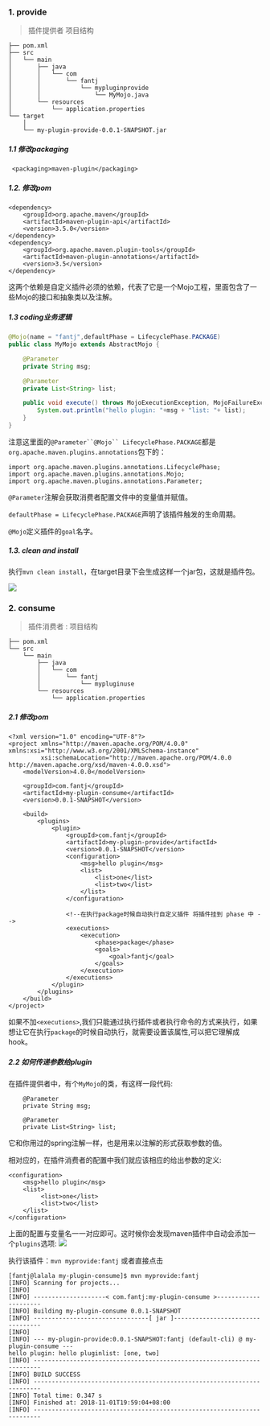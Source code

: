 ###   1. provide
>插件提供者 项目结构
```
├── pom.xml
├── src
│   └── main
│       ├── java
│       │   └── com
│       │       └── fantj
│       │           └── mypluginprovide
│       │               └── MyMojo.java
│       └── resources
│           └── application.properties
└── target
    │  
    └── my-plugin-provide-0.0.1-SNAPSHOT.jar

```
#####    1.1 修改packaging
```
 <packaging>maven-plugin</packaging>
```

#####    1.2. 修改pom
```
<dependency>
    <groupId>org.apache.maven</groupId>
    <artifactId>maven-plugin-api</artifactId>
    <version>3.5.0</version>
</dependency>
<dependency>
    <groupId>org.apache.maven.plugin-tools</groupId>
    <artifactId>maven-plugin-annotations</artifactId>
    <version>3.5</version>
</dependency>
```
这两个依赖是自定义插件必须的依赖，代表了它是一个Mojo工程，里面包含了一些Mojo的接口和抽象类以及注解。
#####    1.3 coding业务逻辑
```java
@Mojo(name = "fantj",defaultPhase = LifecyclePhase.PACKAGE)
public class MyMojo extends AbstractMojo {

    @Parameter
    private String msg;

    @Parameter
    private List<String> list;

    public void execute() throws MojoExecutionException, MojoFailureException {
        System.out.println("hello plugin: "+msg + "list: "+ list);
    }
}
```
注意这里面的`@Parameter``@Mojo`` LifecyclePhase.PACKAGE`都是`org.apache.maven.plugins.annotations`包下的：
```
import org.apache.maven.plugins.annotations.LifecyclePhase;
import org.apache.maven.plugins.annotations.Mojo;
import org.apache.maven.plugins.annotations.Parameter;
```
`@Parameter`注解会获取消费者配置文件中的变量值并赋值。

`defaultPhase = LifecyclePhase.PACKAGE`声明了该插件触发的生命周期。

`@Mojo`定义插件的`goal`名字。
#####    1.3. clean and install
执行`mvn clean install`，在target目录下会生成这样一个jar包，这就是插件包。

![](https://upload-images.jianshu.io/upload_images/5786888-a86c99a93d8e6aab.png?imageMogr2/auto-orient/strip%7CimageView2/2/w/1240)


###   2. consume
>插件消费者 :  项目结构
```
├── pom.xml
└── src
    └── main
        ├── java
        │   └── com
        │       └── fantj
        │           └── mypluginuse
        └── resources
            └── application.properties
```
#####    2.1 修改pom
```
<?xml version="1.0" encoding="UTF-8"?>
<project xmlns="http://maven.apache.org/POM/4.0.0" xmlns:xsi="http://www.w3.org/2001/XMLSchema-instance"
         xsi:schemaLocation="http://maven.apache.org/POM/4.0.0 http://maven.apache.org/xsd/maven-4.0.0.xsd">
    <modelVersion>4.0.0</modelVersion>

    <groupId>com.fantj</groupId>
    <artifactId>my-plugin-consume</artifactId>
    <version>0.0.1-SNAPSHOT</version>

    <build>
        <plugins>
            <plugin>
                <groupId>com.fantj</groupId>
                <artifactId>my-plugin-provide</artifactId>
                <version>0.0.1-SNAPSHOT</version>
                <configuration>
                    <msg>hello plugin</msg>
                    <list>
                        <list>one</list>
                        <list>two</list>
                    </list>
                </configuration>

                <!--在执行package时候自动执行自定义插件 将插件挂到 phase 中 -->
                <executions>
                    <execution>
                        <phase>package</phase>
                        <goals>
                            <goal>fantj</goal>
                        </goals>
                    </execution>
                </executions>
            </plugin>
        </plugins>
    </build>
</project>
```

如果不加`<executions>`,我们只能通过执行插件或者执行命令的方式来执行，如果想让它在执行`package`的时候自动执行，就需要设置该属性,可以把它理解成hook。

#####    2.2 如何传递参数给plugin
在插件提供者中，有个`MyMojo`的类，有这样一段代码:
```
    @Parameter
    private String msg;

    @Parameter
    private List<String> list;
```
它和你用过的spring注解一样，也是用来以注解的形式获取参数的值。

相对应的，在插件消费者的配置中我们就应该相应的给出参数的定义:
```
<configuration>
    <msg>hello plugin</msg>
    <list>
         <list>one</list>
         <list>two</list>
    </list>
</configuration>
```
上面的配置与变量名一一对应即可。这时候你会发现maven插件中自动会添加一个`plugins`选项:
![](https://upload-images.jianshu.io/upload_images/5786888-953a0a49dfad21b8.png?imageMogr2/auto-orient/strip%7CimageView2/2/w/1240)

执行该插件：`mvn myprovide:fantj` 或者直接点击
```
[fantj@lalala my-plugin-consume]$ mvn myprovide:fantj
[INFO] Scanning for projects...
[INFO] 
[INFO] --------------------< com.fantj:my-plugin-consume >---------------------
[INFO] Building my-plugin-consume 0.0.1-SNAPSHOT
[INFO] --------------------------------[ jar ]---------------------------------
[INFO] 
[INFO] --- my-plugin-provide:0.0.1-SNAPSHOT:fantj (default-cli) @ my-plugin-consume ---
hello plugin: hello pluginlist: [one, two]
[INFO] ------------------------------------------------------------------------
[INFO] BUILD SUCCESS
[INFO] ------------------------------------------------------------------------
[INFO] Total time: 0.347 s
[INFO] Finished at: 2018-11-01T19:59:04+08:00
[INFO] ------------------------------------------------------------------------
```
